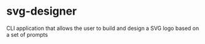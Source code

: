 # svg-designer
CLI application that allows the user to build and design a SVG logo based on a set of prompts 
